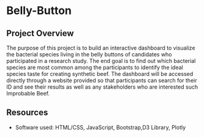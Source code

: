 # Belly-Button

## Project Overview
The purpose of this project is to build an interactive dashboard to visualize the bacterial species living in the belly buttons of candidates who participated in a research study. The end goal is to find out which bacterial species are most common among the participants to identify the ideal species taste for creating synthetic beef. The dashboard will be accessed directly through a website provided so that participants can search for their ID and see their results as well as any stakeholders who are interested such Improbable Beef.



## Resources
* Software used: HTML/CSS, JavaScript, Bootstrap,D3 Library, Plotly


